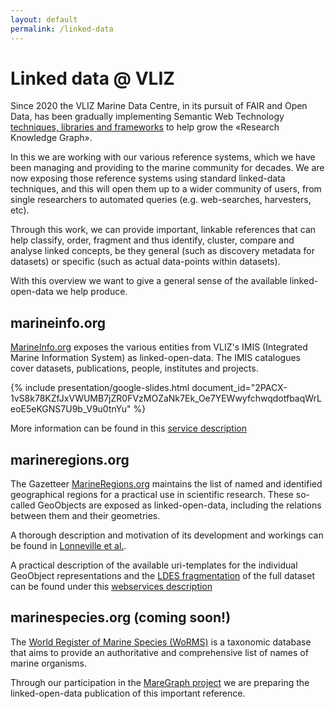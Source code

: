```yaml
---
layout: default
permalink: /linked-data
---
```


# Linked data @ VLIZ 

Since 2020 the VLIZ Marine Data Centre, in its pursuit of FAIR and Open Data, has been gradually implementing Semantic Web Technology [techniques, libraries and frameworks](/technical-approach) to help grow the «Research Knowledge Graph». 

In this we are working with our various reference systems, which we have been managing and providing to the marine community for decades. We are now exposing those reference systems using standard linked-data techniques, and this will open them up to a wider community of users, from single researchers to automated queries (e.g. web-searches, harvesters, etc).

Through this work, we can provide important, linkable references that can help classify, order, fragment and thus identify, cluster, compare and analyse linked concepts, be they general (such as discovery metadata for datasets) or specific (such as actual data-points within datasets).

With this overview we want to give a general sense of the available linked-open-data we help produce.

## marineinfo.org <a name="marineinfo"></a>

[MarineInfo.org](https://marineinfo.org/) exposes the various entities from VLIZ's IMIS (Integrated Marine Information System) as linked-open-data. The IMIS catalogues cover datasets, publications, people, institutes and projects.

{% include presentation/google-slides.html
   document_id="2PACX-1vS8k78KZfJxVWUMB7jZR0FVzMOZaNk7Ek_Oe7YEWwyfchwqdotfbaqWrLeoE5eKGNS7U9b_V9u0tnYu"
%}
 
More information can be found in this [service description](https://marineinfo.org/products-and-services)

## marineregions.org <a name="marineregions"></a>

The Gazetteer [MarineRegions.org](https://marineregions.org/) maintains the list of named and identified geographical regions for a practical use in scientific research. These so-called GeoObjects are exposed as linked-open-data, including the relations between them and their geometries.

A thorough description and motivation of its development and workings can be found in [Lonneville et al.](https://marineinfo.org/id/publication/346947).

A practical description of the available uri-templates for the individual GeoObject representations and the [LDES fragmentation](https://marineregions.org/feed) of the full dataset can be found under this [webservices description](https://marineregions.org/gazetteer.php?p=webservices) 


## marinespecies.org (coming soon!) <a name="marinespecies"></a>

The [World Register of Marine Species (WoRMS)](https://marinespecies.org/) is a taxonomic database that aims to provide an authoritative and comprehensive list of names of marine organisms.

Through our participation in the [MareGraph project](https://www.maregraph.eu/) we are preparing the linked-open-data publication of this important reference.

